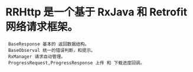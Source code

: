 # RRHttp 是一个基于 RxJava 和 Retrofit  网络请求框架。
     BaseResponse 基本的 返回数据结构。
     BaseObserval 统一的错误判断，和提示。
     RxManager 请求自动管理。
     ProgressRequest,ProgressResponse 上传 和 下载进度回调。

